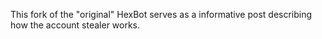 This fork of the "original" HexBot serves as a informative post describing how the account stealer works.
